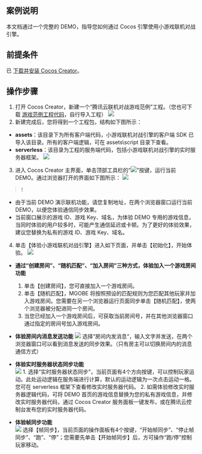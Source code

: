 ## 案例说明
本文档通过一个完整的 DEMO，指导您如何通过 Cocos 引擎使用小游戏联机对战引擎。

## 前提条件
已 [下载并安装 Cocos Creator](https://www.cocos.com/products#CocosCreator)。

## 操作步骤
1. 打开 Cocos Creator，新建一个“腾讯云联机对战游戏范例”工程。（您也可下载 [游戏范例工程代码](https://www.cocos.com/creator)，自行导入工程）
![](https://main.qcloudimg.com/raw/7d64a73714f259c1b588521f57c45361.png)
2. 新建完成后，您将得到一个工程包，结构如下图所示：
 - **assets**：该目录下为所有客户端代码，小游戏联机对战引擎的客户端 SDK 已导入该目录。所有的客户端逻辑，可在 assets\script 目录下查看。
 - **serverless**：该目录为工程的服务端代码，包括小游戏联机对战引擎的实时服务器框架。
![](https://main.qcloudimg.com/raw/ab2ed4f6a7194067a139fd081ab4b89f.png)
3. 进入 Cocos Creator 主界面，单击顶部工具栏的“![](https://main.qcloudimg.com/raw/09071d4fabcf9239a2ce8f2d96972dac.png)”按键，运行当前 DEMO。通过浏览器打开的界面如下图所示：
![](https://main.qcloudimg.com/raw/3d69120bb52b0719ef65cc56b7d5fe0b.png)
 >!
 - 由于当前 DEMO 演示联机功能，请您复制地址，在两个浏览器窗口运行当前 DEMO，以便您体验通信同步效果。
 - 当前窗口展示的游戏 ID、游戏 Key、域名，为体验 DEMO 专用的游戏信息，当同时体验的用户较多时，可能产生通信延迟或卡顿。为了更好的体验效果，建议您替换为私有的游戏 ID、游戏 Key、域名。
4. 单击【体验小游戏联机对战引擎】进入如下页面，并单击【初始化】，开始体验。
![](https://main.qcloudimg.com/raw/f5c1e0cd448a4dcaa2c3f653a847a236.png)
  
  - **通过“创建房间”、“随机匹配”、“加入房间”三种方式，体验加入一个游戏房间功能**
    1. 单击【创建房间】，您可直接加入一个游戏房间。
    2. 单击【随机匹配】，MGOBE 将按照预设的匹配规则为您匹配其他玩家并加入游戏房间。您需要在另一个浏览器运行页面同步单击【随机匹配】，使两个浏览器被分配进同一个房间。
    3. 当您已经加入一个游戏房间后，可获取当前房间号，并在其他浏览器窗口通过指定的房间号加入游戏房间。  
   
   - **体验房间内消息发送功能**
   ![](https://main.qcloudimg.com/raw/be9d00d407e19cc3766018cc57c87bed.png)
   选择“房间内发消息“，输入文字并发送，在两个浏览器窗口可以看到消息发送的同步效果。（只有房主可以切换房间内的消息通信方式）  
 
   - **体验实时服务器状态同步功能**         
  ![](https://main.qcloudimg.com/raw/872a37aaccf9052ca3c6208fb6cb89a5.png)
    1. 选择“实时服务器状态同步”，当前页面有4个方向按键，可以控制玩家运动。此处运动逻辑在服务端进行计算，默认的运动逻辑为一次点击运动一格。您可在 serverless 框架下查看修改实时服务器代码。
    2. 如需体验修改实时服务器逻辑代码，可将 DEMO 首页的游戏信息替换为您的私有游戏信息，并修改实时服务器代码，通过 Cocos Creator 服务面板一键发布，或在腾讯云控制台发布您的实时服务器代码。
   
   -  **体验帧同步功能**  
   ![](https://main.qcloudimg.com/raw/83f8a8f914e94808330dc78473f1ca86.png)
  选择【帧同步】，当前页面的操作面板有4个按键，“开始帧同步”、“停止帧同步”、“跑”、“停”；您需要先单击【开始帧同步】后，方可操作“跑/停”控制玩家移动。
